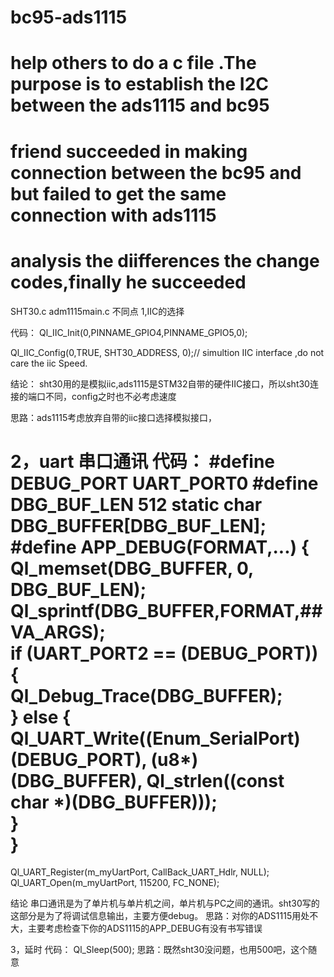 # bc95-ads1115
# help others to do a c file .The purpose is to establish the I2C between the ads1115 and bc95
# friend succeeded in making connection between the bc95 and  but failed to get the same connection with ads1115
# analysis the diifferences the change codes,finally he succeeded 

SHT30.c	adm1115main.c 不同点
1,IIC的选择

代码：
Ql_IIC_Init(0,PINNAME_GPIO4,PINNAME_GPIO5,0);

Ql_IIC_Config(0,TRUE, SHT30_ADDRESS, 0);// simultion IIC interface ,do not care the iic Speed.

结论：
sht30用的是模拟iic,ads1115是STM32自带的硬件IIC接口，所以sht30连接的端口不同，config之时也不必考虑速度

思路：ads1115考虑放弃自带的iic接口选择模拟接口，

2，uart 串口通讯
代码：
#define DEBUG_PORT  UART_PORT0
#define DBG_BUF_LEN   512
static char DBG_BUFFER[DBG_BUF_LEN];
#define APP_DEBUG(FORMAT,...) {\
    Ql_memset(DBG_BUFFER, 0, DBG_BUF_LEN);\
    Ql_sprintf(DBG_BUFFER,FORMAT,##__VA_ARGS__); \
    if (UART_PORT2 == (DEBUG_PORT)) \
    {\
        Ql_Debug_Trace(DBG_BUFFER);\
    } else {\
        Ql_UART_Write((Enum_SerialPort)(DEBUG_PORT), (u8*)(DBG_BUFFER), Ql_strlen((const char *)(DBG_BUFFER)));\
    }\
}
======================================================== 
Ql_UART_Register(m_myUartPort, CallBack_UART_Hdlr, NULL);
Ql_UART_Open(m_myUartPort, 115200, FC_NONE);

结论
串口通讯是为了单片机与单片机之间，单片机与PC之间的通讯。sht30写的这部分是为了将调试信息输出，主要方便debug。
思路：对你的ADS1115用处不大，主要考虑检查下你的ADS1115的APP_DEBUG有没有书写错误

3，延时
代码：
Ql_Sleep(500);
思路：既然sht30没问题，也用500吧，这个随意

